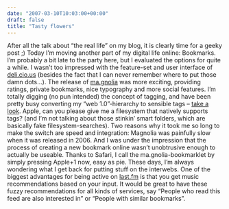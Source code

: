 ```yaml
---
date: "2007-03-10T10:03:00+00:00"
draft: false
title: "Tasty flowers"
---
```

After all the talk about “the real life” on my blog, it is clearly
time for a geeky post ;) Today I’m moving another part of my
digital life online: Bookmarks. I’m probably a bit late to the
party here, but I evaluated the options for quite a while. I wasn’t
too impressed with the feature-set and user interface of
[deli.cio.us]() (besides the fact that I can never remember where
to put those damn dots…). The release of [ma.gnolia]() was more
exciting, providing ratings, private bookmarks, nice typography and
more social features. I’m totally digging (no pun intended) the
concept of tagging, and have been pretty busy converting my “web
1.0”-hierarchy to sensible tags – [take a look](). Apple, can you
please give me a filesystem that natively supports tags? (and I’m
not talking about those stinkin’ smart folders, which are basically
fake filesystem-searches). Two reasons why it took me so long to
make the switch are speed and integration: Magnolia was painfully
slow when it was released in 2006. And I was under the impression
that the process of creating a new bookmark online wasn’t
unobtrusive enough to actually be useable. Thanks to Safari, I call
the ma.gnolia-bookmarklet by simply pressing Apple+1 now, easy as
pie. These days, I’m always wondering what I get back for putting
stuff on the interwebs. One of the biggest advantages for being
active on [last.fm]() is that you get music recommendations based
on your input. It would be great to have these fuzzy
recommendations for all kinds of services, say “People who read
this feed are also interested in” or “People with similar
bookmarks”.



